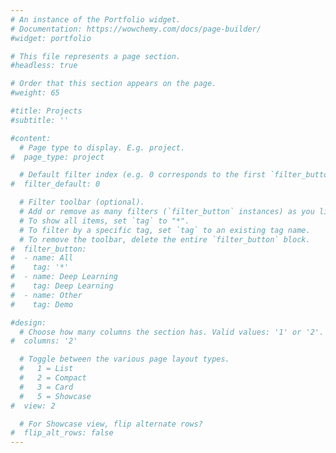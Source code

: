 ```yaml
---
# An instance of the Portfolio widget.
# Documentation: https://wowchemy.com/docs/page-builder/
#widget: portfolio

# This file represents a page section.
#headless: true

# Order that this section appears on the page.
#weight: 65

#title: Projects
#subtitle: ''

#content:
  # Page type to display. E.g. project.
#  page_type: project

  # Default filter index (e.g. 0 corresponds to the first `filter_button` instance below).
#  filter_default: 0

  # Filter toolbar (optional).
  # Add or remove as many filters (`filter_button` instances) as you like.
  # To show all items, set `tag` to "*".
  # To filter by a specific tag, set `tag` to an existing tag name.
  # To remove the toolbar, delete the entire `filter_button` block.
#  filter_button:
#  - name: All
#    tag: '*'
#  - name: Deep Learning
#    tag: Deep Learning
#  - name: Other
#    tag: Demo

#design:
  # Choose how many columns the section has. Valid values: '1' or '2'.
#  columns: '2'

  # Toggle between the various page layout types.
  #   1 = List
  #   2 = Compact
  #   3 = Card
  #   5 = Showcase
#  view: 2

  # For Showcase view, flip alternate rows?
#  flip_alt_rows: false
---
```

